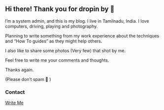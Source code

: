 ## Hi there! Thank you for dropin by 🙂

I’m a system admin, and this is my blog. I live in Tamilnadu, India. I love computers, driving,  playing and photography.

Planning to write something from my work experience about the techniques and “How To guides” as they might help others.

I also like to share some photos (Very few) that shot by me.

Feel free to write me your comments and thoughts.

Thanks again.

(Please don’t spam 🙂 )

### Contact
 [Write Me](mailto:contact@thiyagarajan.in)
